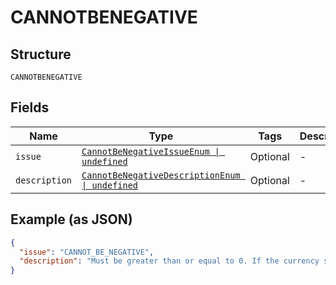 
# CANNOTBENEGATIVE

## Structure

`CANNOTBENEGATIVE`

## Fields

| Name | Type | Tags | Description |
|  --- | --- | --- | --- |
| `issue` | [`CannotBeNegativeIssueEnum \| undefined`](../../doc/models/cannot-be-negative-issue-enum.md) | Optional | - |
| `description` | [`CannotBeNegativeDescriptionEnum \| undefined`](../../doc/models/cannot-be-negative-description-enum.md) | Optional | - |

## Example (as JSON)

```json
{
  "issue": "CANNOT_BE_NEGATIVE",
  "description": "Must be greater than or equal to 0. If the currency supports decimals, only two decimal place precision is supported."
}
```

